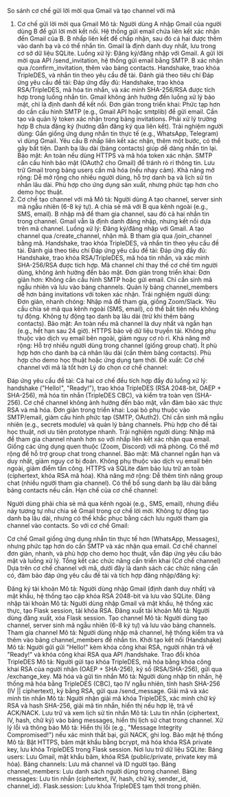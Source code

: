 So sánh cơ chế gửi lời mời qua Gmail và tạo channel với mã
1. Cơ chế gửi lời mời qua Gmail
Mô tả:
Người dùng A nhập Gmail của người dùng B để gửi lời mời kết nối.
Hệ thống gửi email chứa liên kết xác nhận đến Gmail của B.
B nhấp liên kết để chấp nhận, sau đó cả hai được thêm vào danh bạ và có thể nhắn tin.
Gmail là định danh duy nhất, lưu trong cơ sở dữ liệu SQLite.
Luồng xử lý:
Đăng ký/đăng nhập với Gmail.
A gửi lời mời qua API /send_invitation, hệ thống gửi email bằng SMTP.
B xác nhận qua /confirm_invitation, thêm vào bảng contacts.
Handshake, trao khóa TripleDES, và nhắn tin theo yêu cầu đề tài.
Đánh giá theo tiêu chí
Đáp ứng yêu cầu đề tài:
Đáp ứng đầy đủ: Handshake, trao khóa RSA/TripleDES, mã hóa tin nhắn, và xác minh SHA-256/RSA được tích hợp trong luồng nhắn tin.
Gmail không ảnh hưởng đến luồng xử lý bảo mật, chỉ là định danh để kết nối.
Đơn giản trong triển khai:
Phức tạp hơn do cần cấu hình SMTP (e.g., Gmail API hoặc smtplib) để gửi email.
Cần tạo và quản lý token xác nhận trong bảng invitations.
Phải xử lý trường hợp B chưa đăng ký (hướng dẫn đăng ký qua liên kết).
Trải nghiệm người dùng:
Gần giống ứng dụng nhắn tin thực tế (e.g., WhatsApp, Telegram) vì dùng Gmail.
Yêu cầu B nhấp liên kết xác nhận, thêm một bước, có thể gây bất tiện.
Danh bạ lâu dài (bảng contacts) giúp dễ dàng nhắn tin lại.
Bảo mật:
An toàn nếu dùng HTTPS và mã hóa token xác nhận.
SMTP cần cấu hình bảo mật (OAuth2 cho Gmail) để tránh rò rỉ thông tin.
Lưu trữ Gmail trong bảng users cần mã hóa (nếu nhạy cảm).
Khả năng mở rộng:
Dễ mở rộng cho nhiều người dùng, hỗ trợ danh bạ và lịch sử tin nhắn lâu dài.
Phù hợp cho ứng dụng sản xuất, nhưng phức tạp hơn cho demo học thuật.
2. Cơ chế tạo channel với mã
Mô tả:
Người dùng A tạo channel, server sinh mã ngẫu nhiên (6-8 ký tự).
A chia sẻ mã với B qua kênh ngoài (e.g., SMS, email).
B nhập mã để tham gia channel, sau đó cả hai nhắn tin trong channel.
Gmail vẫn là định danh đăng nhập, nhưng kết nối dựa trên mã channel.
Luồng xử lý:
Đăng ký/đăng nhập với Gmail.
A tạo channel qua /create_channel, nhận mã.
B tham gia qua /join_channel bằng mã.
Handshake, trao khóa TripleDES, và nhắn tin theo yêu cầu đề tài.
Đánh giá theo tiêu chí
Đáp ứng yêu cầu đề tài:
Đáp ứng đầy đủ: Handshake, trao khóa RSA/TripleDES, mã hóa tin nhắn, và xác minh SHA-256/RSA được tích hợp.
Mã channel chỉ thay thế cơ chế tìm người dùng, không ảnh hưởng đến bảo mật.
Đơn giản trong triển khai:
Đơn giản hơn: Không cần cấu hình SMTP hoặc gửi email.
Chỉ cần sinh mã ngẫu nhiên và lưu vào bảng channels.
Quản lý bảng channel_members dễ hơn bảng invitations với token xác nhận.
Trải nghiệm người dùng:
Đơn giản, nhanh chóng: Nhập mã để tham gia, giống Zoom/Slack.
Yêu cầu chia sẻ mã qua kênh ngoài (SMS, email), có thể bất tiện nếu không tự động.
Không tự động tạo danh bạ lâu dài (trừ khi thêm bảng contacts).
Bảo mật:
An toàn nếu mã channel là duy nhất và ngắn hạn (e.g., hết hạn sau 24 giờ).
HTTPS bảo vệ dữ liệu truyền tải.
Không phụ thuộc vào dịch vụ email bên ngoài, giảm nguy cơ rò rỉ.
Khả năng mở rộng:
Hỗ trợ nhiều người dùng trong channel (giống group chat).
Ít phù hợp hơn cho danh bạ cá nhân lâu dài (cần thêm bảng contacts).
Phù hợp cho demo học thuật hoặc ứng dụng tạm thời.
Đề xuất: Cơ chế channel với mã là tốt hơn
Lý do chọn cơ chế channel:

Đáp ứng yêu cầu đề tài:
Cả hai cơ chế đều tích hợp đầy đủ luồng xử lý: handshake ("Hello!", "Ready!"), trao khóa TripleDES (RSA 2048-bit, OAEP + SHA-256), mã hóa tin nhắn (TripleDES CBC), và kiểm tra toàn vẹn (SHA-256).
Cơ chế channel không ảnh hưởng đến bảo mật, vẫn đảm bảo xác thực RSA và mã hóa.
Đơn giản trong triển khai:
Loại bỏ phụ thuộc vào SMTP/email, giảm cấu hình phức tạp (SMTP, OAuth2).
Chỉ cần sinh mã ngẫu nhiên (e.g., secrets module) và quản lý bảng channels.
Phù hợp cho đề tài học thuật, nơi ưu tiên prototype nhanh.
Trải nghiệm người dùng:
Nhập mã để tham gia channel nhanh hơn so với nhấp liên kết xác nhận qua email.
Giống các ứng dụng quen thuộc (Zoom, Discord) với mã phòng.
Có thể mở rộng để hỗ trợ group chat trong channel.
Bảo mật:
Mã channel ngắn hạn và duy nhất, giảm nguy cơ bị đoán.
Không phụ thuộc vào dịch vụ email bên ngoài, giảm điểm tấn công.
HTTPS và SQLite đảm bảo lưu trữ an toàn (ciphertext, khóa RSA mã hóa).
Khả năng mở rộng:
Dễ thêm tính năng group chat (nhiều người tham gia channel).
Có thể bổ sung danh bạ lâu dài bằng bảng contacts nếu cần.
Hạn chế của cơ chế channel:

Người dùng phải chia sẻ mã qua kênh ngoài (e.g., SMS, email), nhưng điều này tương tự như chia sẻ Gmail trong cơ chế lời mời.
Không tự động tạo danh bạ lâu dài, nhưng có thể khắc phục bằng cách lưu người tham gia channel vào contacts.
So với cơ chế Gmail:

Cơ chế Gmail giống ứng dụng nhắn tin thực tế hơn (WhatsApp, Messages), nhưng phức tạp hơn do cần SMTP và xác nhận qua email.
Cơ chế channel đơn giản, nhanh, và phù hợp cho demo học thuật, vẫn đáp ứng yêu cầu bảo mật và luồng xử lý.
Tổng kết các chức năng cần triển khai (Cơ chế channel)
Dựa trên cơ chế channel với mã, dưới đây là danh sách các chức năng cần có, đảm bảo đáp ứng yêu cầu đề tài và tích hợp đăng nhập/đăng ký:

Đăng ký tài khoản
Mô tả: Người dùng nhập Gmail (định danh duy nhất) và mật khẩu, hệ thống tạo cặp khóa RSA 2048-bit và lưu vào SQLite.
Đăng nhập tài khoản
Mô tả: Người dùng nhập Gmail và mật khẩu, hệ thống xác thực, tạo Flask session, tải khóa RSA.
Đăng xuất tài khoản
Mô tả: Người dùng đăng xuất, xóa Flask session.
Tạo channel
Mô tả: Người dùng tạo channel, server sinh mã ngẫu nhiên (6-8 ký tự) và lưu vào bảng channels.
Tham gia channel
Mô tả: Người dùng nhập mã channel, hệ thống kiểm tra và thêm vào bảng channel_members để nhắn tin.
Khởi tạo kết nối (Handshake)
Mô tả: Người gửi gửi "Hello!" kèm khóa công khai RSA, người nhận trả về "Ready!" và khóa công khai RSA qua API /handshake.
Trao đổi khóa TripleDES
Mô tả: Người gửi tạo khóa TripleDES, mã hóa bằng khóa công khai RSA của người nhận (OAEP + SHA-256), ký số (RSA/SHA-256), gửi qua /exchange_key.
Mã hóa và gửi tin nhắn
Mô tả: Người dùng nhập tin nhắn, hệ thống mã hóa bằng TripleDES (CBC), tạo IV ngẫu nhiên, tính hash SHA-256 (IV || ciphertext), ký bằng RSA, gửi qua /send_message.
Giải mã và xác minh tin nhắn
Mô tả: Người nhận giải mã khóa TripleDES, xác minh chữ ký RSA và hash SHA-256, giải mã tin nhắn, hiển thị nếu hợp lệ, trả về ACK/NACK.
Lưu trữ và xem lịch sử tin nhắn
Mô tả: Lưu tin nhắn (ciphertext, IV, hash, chữ ký) vào bảng messages, hiển thị lịch sử chat trong channel.
Xử lý lỗi và thông báo
Mô tả: Hiển thị lỗi (e.g., "Message Integrity Compromised!") nếu xác minh thất bại, gửi NACK, ghi log.
Bảo mật hệ thống
Mô tả: Bật HTTPS, băm mật khẩu bằng bcrypt, mã hóa khóa RSA private key, lưu khóa TripleDES trong Flask session.
Nơi lưu trữ dữ liệu
SQLite:
Bảng users: Lưu Gmail, mật khẩu băm, khóa RSA (public/private, private key mã hóa).
Bảng channels: Lưu mã channel và ID người tạo.
Bảng channel_members: Lưu danh sách người dùng trong channel.
Bảng messages: Lưu tin nhắn (ciphertext, IV, hash, chữ ký, sender_id, channel_id).
Flask.session: Lưu khóa TripleDES tạm thời trong phiên.